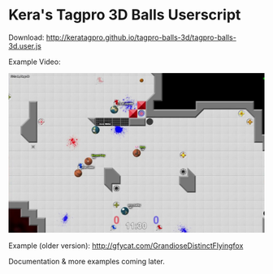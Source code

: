 Kera's Tagpro 3D Balls Userscript
====================

Download: http://keratagpro.github.io/tagpro-balls-3d/tagpro-balls-3d.user.js

Example Video: 

[![demo](example/screenshot.jpg)](https://youtu.be/qz5qbVOoMjM)

Example (older version): http://gfycat.com/GrandioseDistinctFlyingfox

Documentation & more examples coming later.